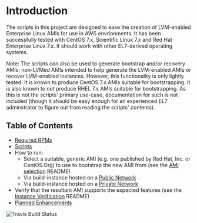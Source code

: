 # Introduction
The scripts in this project are designed to ease the creation of LVM-enabled Enterprise Linux AMIs for use in AWS envrionments. It has been successfully tested with CentOS 7.x, Scientific Linux 7.x and Red Hat Enterprise Linux 7.x. It should work with other EL7-derived operating systems.

Note: The scripts _can_ also be used to generate bootstrap and/or recovery AMIs: non-LVMed AMIs intended to help generate the LVM-enabled AMIs or recover LVM-enabled instances. However, this functionality is only lightly tested. It is known to produce CentOS 7.x AMIs suitable for bootstrapping. It is also known to _not_ produce RHEL 7.x AMIs suitable for bootstrapping. As this is not the scripts' primary use-case, documentation for such is not included (though it should be easy enough for an experienced EL7 adminstrator to figure out from reading the scripts' contents).


## Table of Contents

* [Required RPMs](Docs/README_dependencies.md)
* [Scripts](Docs/README_scripts.md)
* How to run:
  * Select a suitable, generic AMI (e.g. one published by Red Hat, Inc. or CentOS.Org) to use to bootstrap the new AMI from (see the [AMI selection](Docs/README_BootstrapAMIselection.md) README)
  * Via build-instance hosted on a [Public Network](Docs/README_PublicRun.md)
  * Via build-instance hosted on a [Private Network](Docs/README_PrivateRun.md)
* Verify that the resultant AMI supports the expected features (see the [Instance Verification](Docs/README_InstanceVerification.md) README)
* [Planned Enhancements](Docs/README_enhancements.md)

![Travis Build Status](https://travis-ci.org/ferricoxide/AMIgen7.svg?branch=master)
